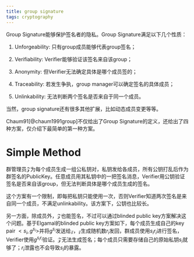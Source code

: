 ```yaml
---
title: group signature
tags: cryptography
---
```


Group Signature能够保护签名者的隐私。Group Signature满足以下几个性质：

1. Unforgeability: 只有group成员能够代表group签名；

2. Verifiability: Verifier能够验证该签名来自该group；

3. Anonymity: 但Verifier无法确定具体是哪个成员签的；

4. Traceability: 若发生争执，group manager可以确定签名的具体成员；

5. Unlinkability: 无法判断两个签名是否来自于同一个成员。

当然，group signature还有很多其他扩展，比如动态成员变更等等。

Chaum91[@chaum1991group]不仅给出了Group Signature的定义，还给出了四种方案，仅介绍下最简单的第一种方案。

# Simple Method

群管理员$\mathcal{Z}$为每个成员生成一组公私钥对，私钥发给各成员，所有公钥打乱后作为群签名的PublicKey。任意成员用其私钥中的一把签名消息，Verifier用公钥验证签名是否来自该group，但无法判断具体是哪个成员生成的签名。

这个方案有一个限制，即每把私钥只能使用一次，否则Verifier知道两次签名是来自同一个成员，不满足unlinkability。该方案下，公钥也比较长。

另一方面，除成员外，$\mathcal{Z}$也能签名，不过可以通过blinded public key方案解决这个问题。基于Elgamal的blinded public key方案如下，每个成员生成自己的key pair $<s_i, g^{s_i}>$并将$g^{s_i}$发送给$\mathcal{z}$，$\mathcal{z}$生成随机数$r_i$发回，群成员使用$s_ir_i$进行签名，Verifier使用$g^{s_ir_i}$验证。$\mathcal{Z}$无法生成签名；每个成员只需要存储自己的原始私钥$s_i$就够了；$r_i$泄露也不会导致$s_i$的暴露。
